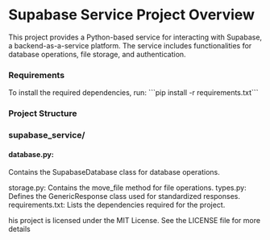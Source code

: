 <h1>Supabase Service Project Overview</h1>

This project provides a Python-based service for interacting with Supabase, a backend-as-a-service platform. The service
includes functionalities for database operations, file storage, and authentication.  
<h3>Requirements</h3>
To install the required dependencies, run:
```pip install -r requirements.txt```

<h3>Project Structure</h3>
<h3>supabase_service/</h3>
<div>
    <p><h4>database.py:</h4>Contains the SupabaseDatabase class for database operations.</p>
</div>
storage.py: Contains the move_file method for file operations.
types.py: Defines the GenericResponse class used for standardized responses.
requirements.txt: Lists the dependencies required for the project.

his project is licensed under the MIT License. See the LICENSE file for more details